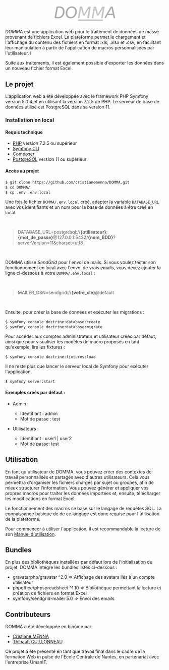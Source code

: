 <p align="center">
  <img src="public/img/logo.png" alt="DOMMA" width="40%">
</p>

*DOMMA* est une application web pour le traitement de données de masse provenant de fichiers Excel. La plateforme permet le chargement et l'affichage du contenu des fichiers en format .xls, .xlsx et .csv, en facilitant leur manipulation à partir de l'application de macros personnalisées par l'utilisateur. i

Suite aux traitements, il est également possible d'exporter les données dans un nouveau fichier format Excel.

## Le projet

L'application web a été développée avec le framework PHP Symfony version 5.0.4 et en utilisant la version 7.2.5 de PHP. Le serveur de base de données utilisé est PostgreSQL dans sa version 11.

### Installation en local

#### Requis technique
* [PHP](https://www.php.net/manual/fr/install.php) version 7.2.5 ou supérieur
* [Symfony CLI](https://symfony.com/download)
* [Composer](https://getcomposer.org/download)
* [PostgreSQL](https://www.postgresql.org/download/) version 11 ou supérieur

#### Accès au projet
```
$ git clone https://github.com/cristianemenna/DOMMA.git 
$ cd DOMMA/ 
$ cp .env .env.local
```

Une fois le fichier `DOMMA/.env.local` créé, adapter la variable `DATABASE_URL` avec vos identifiants et un nom pour la base de données à être créé en local.

<br>

> DATABASE_URL=postgresql://**{utilisateur}**:**{mot_de_passe}**@127.0.0.1:5432/**{nom_BDD}**?serverVersion=11&charset=utf8

<br>

DOMMA utilise *SendGrid* pour l'envoi de mails. Si vous voulez tester son fonctionnement en local avec l'envoi de vrais emails, vous devez ajouter la ligne ci-dessous à votre `DOMMA/.env.local` :

<br>

> MAILER_DSN=sendgrid://**{votre_clé}**@default

<br>

Ensuite, pour créer la base de données et exécuter les migrations :

```
$ symfony console doctrine:database:create
$ symfony console doctrine:database:migrate
```

Pour accéder aux comptes administrateur et utilisateur créés par défaut, ainsi que pour visualiser les modèles de macro proposés en tant qu'exemple, lire les fixtures :

```
$ symfony console doctrine:fixtures:load
```

Il ne reste plus que lancer le serveur local de Symfony pour exécuter l'application.

```
$ symfony server:start
```

#### Exemples créés par défaut :

* Admin : 

    * Identifiant : admin
    * Mot de passe : test
    

* Utilisateurs :

    * Identifiant : user1 | user2
    * Mot de passe: test

## Utilisation

En tant qu'utilisateur de DOMMA, vous pouvez créer des contextes de travail personnalisés et partagés avec d'autres utilisateurs. Cela vous permettra d'organiser les fichiers chargés par sujet ou groupes, afin de mieux structurer l'information.
Vous pouvez générer et appliquer vos propres macros pour traiter les données importées et, ensuite, télécharger les modifications en format Excel. 

Le fonctionnement des macros se base sur le langage de requêtes SQL. La connaissance basique de de ce langage est donc requise pour l'utilisation de la plateforme. 

Pour commencer à utiliser l'application, il est recommandable la lecture de son [Manuel d'utilisation](link).

## Bundles

En plus des bibliothèques installées par défaut lors de l'initialisation du projet, DOMMA intégre les bundles listés ci-dessous :
* gravatarphp/gravatar ^2.0 => Affichage des avatars liés à un compte utilisateur
* phpoffice/phpspreadsheet ^1.10  => Bibliothèque permettant la lecture et création de fichiers en format Excel
* symfony/sendgrid-mailer 5.0 => Envoi des emails
 

## Contributeurs 

DOMMA a été développée en binôme par:

* [Cristiane MENNA](https://github.com/cristianemenna)
* [Thibault GUILLONNEAU](https://github.com/ThibaultG10)

Ce projet a été présenté en tant que travail final dans le cadre de la formation Web in pulse de l'École Centrale de Nantes, en partenariat avec l'entreprise UmanIT.
